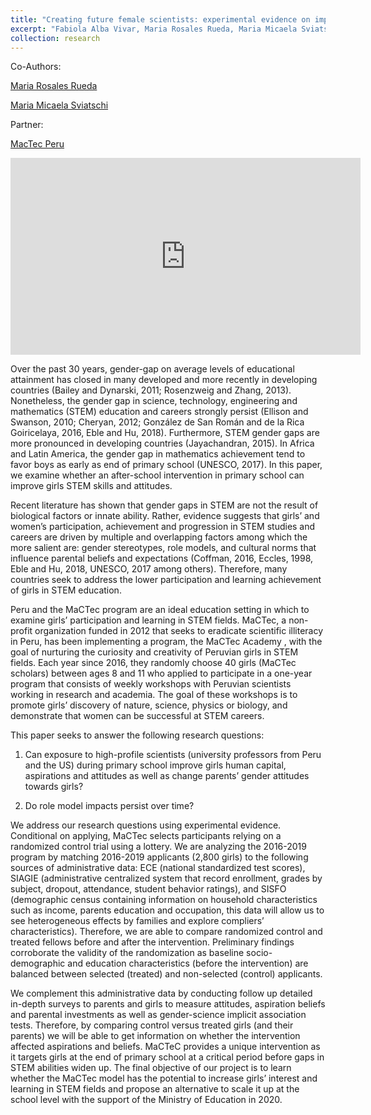 ```yaml
---
title: "Creating future female scientists: experimental evidence on improving STEM skills and attitudes in Peru"
excerpt: "Fabiola Alba Vivar, Maria Rosales Rueda, Maria Micaela Sviatschi"
collection: research
---
```

Co-Authors:

[Maria Rosales Rueda](http://www.mariafrosales.com)
 
[Maria Micaela Sviatschi](http://www.micaelasviatschi.com/)
 
 Partner:

[MacTec Peru](https://www.mactecperu.com/)

<iframe width="560" height="315"
src="https://www.youtube.com/watch?v=Xo-yQH2w1oU" 
frameborder="0" 
allow="accelerometer; autoplay; encrypted-media; gyroscope; picture-in-picture" 
allowfullscreen></iframe>


Over the past 30 years, gender-gap on average levels of educational attainment has closed in many developed and more recently in developing countries (Bailey and Dynarski, 2011; Rosenzweig and Zhang, 2013). Nonetheless, the gender gap in science, technology, engineering and mathematics (STEM) education and careers strongly persist (Ellison and Swanson, 2010; Cheryan, 2012; González de San Román and de la Rica Goiricelaya, 2016, Eble and Hu, 2018). Furthermore, STEM gender gaps are more pronounced in developing countries (Jayachandran, 2015). In Africa and Latin America, the gender gap in mathematics achievement tend to favor boys as early as end of primary school (UNESCO, 2017). In this paper, we examine whether an after-school intervention in primary school can improve girls STEM skills and attitudes. 

Recent literature has shown that gender gaps in STEM are not the result of biological factors or innate ability. Rather, evidence suggests that girls’ and women’s participation, achievement and progression in STEM studies and careers are driven by multiple and overlapping factors among which the more salient are: gender stereotypes, role models, and cultural norms that influence parental beliefs and expectations (Coffman, 2016, Eccles, 1998, Eble and Hu, 2018, UNESCO, 2017 among others). Therefore, many countries seek to address the lower participation and learning achievement of girls in STEM education. 

Peru and the MaCTec program are an ideal education setting in which to examine girls’ participation and learning in STEM fields. MaCTec, a non-profit organization funded in 2012 that seeks to eradicate scientific illiteracy in Peru, has been implementing a program, the MaCTec Academy , with the goal of nurturing the curiosity and creativity of Peruvian girls in STEM fields. Each year since 2016, they randomly choose 40 girls (MaCTec scholars) between ages 8 and 11 who applied to participate in a one-year program that consists of weekly workshops with Peruvian scientists working in research and academia. The goal of these workshops is to promote girls’ discovery of nature, science, physics or biology, and demonstrate that women can be successful at STEM careers. 

This paper seeks to answer the following research questions:

1) Can exposure to high-profile scientists (university professors from Peru and the US) during primary school improve girls human capital, aspirations and attitudes as well as change parents’ gender attitudes towards girls? 

2) Do role model impacts persist over time?

We address our research questions using experimental evidence. Conditional on applying, MaCTec selects participants relying on a randomized control trial using a lottery. We are analyzing the 2016-2019 program by matching 2016-2019 applicants (2,800 girls) to the following sources of administrative data: ECE (national standardized test scores), SIAGIE (administrative centralized system that record enrollment, grades by subject, dropout, attendance, student behavior ratings), and SISFO (demographic census containing information on household characteristics such as income, parents education and occupation, this data will allow us to see heterogeneous effects by families and explore compliers’ characteristics). Therefore, we are able to compare randomized control and treated fellows before and after the intervention. Preliminary findings corroborate the validity of the randomization as baseline socio-demographic and education characteristics (before the intervention) are balanced between selected (treated) and non-selected (control) applicants.

We complement this administrative data by conducting follow up detailed in-depth surveys to parents and girls to measure attitudes, aspiration beliefs and parental investments as well as gender-science implicit association tests. Therefore, by comparing control versus treated girls (and their parents) we will be able to get information on whether the intervention affected aspirations and beliefs. MaCTeC provides a unique intervention as it targets girls at the end of primary school at a critical period before gaps in STEM abilities widen up. The final objective of our project is to learn whether the MaCTec model has the potential to increase girls’ interest and learning in STEM fields and propose an alternative to scale it up at the school level with the support of the Ministry of Education in 2020.
 
